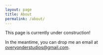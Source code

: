 ```yaml
---
layout: page
title: About
permalink: /about/
---
```


This page is currently under construction!

In the meantime, you can drop me an email at overyonderstudios@gmail.com.
